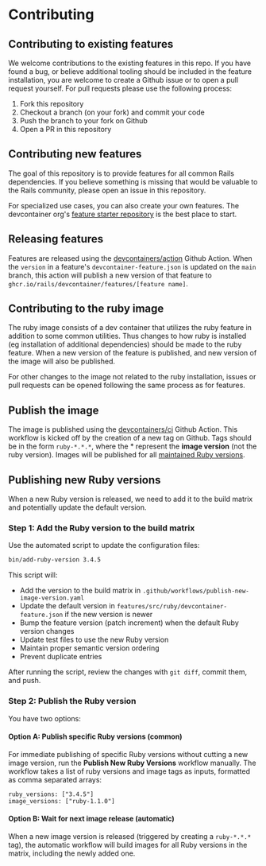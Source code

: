 # Contributing

## Contributing to existing features

We welcome contributions to the existing features in this repo. If you have found a bug, or believe additional tooling
should be included in the feature installation, you are welcome to create a Github issue or to open a pull request
yourself. For pull requests please use the following process:

1. Fork this repository
2. Checkout a branch (on your fork) and commit your code
3. Push the branch to your fork on Github
4. Open a PR in this repository

## Contributing new features

The goal of this repository is to provide features for all common Rails dependencies. If you believe something is missing
that would be valuable to the Rails community, please open an issue in this repository.

For specialized use cases, you can also create your own features. The devcontainer org's [feature starter repository](https://github.com/devcontainers/feature-starter)
is the best place to start.

## Releasing features

Features are released using the [devcontainers/action](https://github.com/devcontainers/action) Github Action. When
the `version` in a feature's `devcontainer-feature.json` is updated on the `main` branch, this action will publish a
new version of that feature to `ghcr.io/rails/devcontainer/features/[feature name]`.

## Contributing to the ruby image

The ruby image consists of a dev container that utilizes the ruby feature in addition to some common utilities. Thus
changes to how ruby is installed (eg installation of additional dependencies) should be made to the ruby feature. When
a new version of the feature is published, and new version of the image will also be published.

For other changes to the image not related to the ruby installation, issues or pull requests can be opened following
the same process as for features.

## Publish the image

The image is published using the [devcontainers/ci](https://github.com/devcontainers/ci) Github Action. This workflow
is kicked off by the creation of a new tag on Github. Tags should be in the form `ruby-*.*.*`, where the * represent
the **image version** (not the ruby version). Images will be published for all [maintained Ruby versions](https://www.ruby-lang.org/en/downloads/).

## Publishing new Ruby versions

When a new Ruby version is released, we need to add it to the build matrix and potentially update the default version.

### Step 1: Add the Ruby version to the build matrix

Use the automated script to update the configuration files:

```bash
bin/add-ruby-version 3.4.5
```

This script will:
- Add the version to the build matrix in `.github/workflows/publish-new-image-version.yaml`
- Update the default version in `features/src/ruby/devcontainer-feature.json` if the new version is newer
- Bump the feature version (patch increment) when the default Ruby version changes
- Update test files to use the new Ruby version
- Maintain proper semantic version ordering
- Prevent duplicate entries

After running the script, review the changes with `git diff`, commit them, and push.

### Step 2: Publish the Ruby version

You have two options:

#### Option A: Publish specific Ruby versions (common)

For immediate publishing of specific Ruby versions without cutting a new image version, run the **Publish New Ruby Versions** workflow manually. The workflow takes a list of ruby versions and image tags as inputs, formatted as comma separated arrays:

```
ruby_versions: ["3.4.5"]
image_versions: ["ruby-1.1.0"]
```

#### Option B: Wait for next image release (automatic)

When a new image version is released (triggered by creating a `ruby-*.*.*` tag), the automatic workflow will build images for all Ruby versions in the matrix, including the newly added one.
